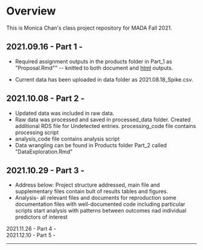 # Overview

This is Monica Chan's class project repository for MADA Fall 2021.

## __2021.09.16 - Part 1 -__  

* Required assignment outputs in the products folder in Part_1 as "Proposal.Rmd"" -- knitted to both document and [html](/products/Part_1/Proposal.html) outputs.

* Current data has been uploaded in data folder as 2021.08.18_Spike.csv.

## __2021.10.08 - Part 2 -__  

* Updated data was included in raw data. 
* Raw data was processed and saved in processed_data folder. Created additional RDS file for Undetected entries.  processing_code file contains processing script
* analysis_code file contains analysis script
* Data wrangling can be found in Products folder Part_2 called "DataExploration.Rmd"


## __2021.10.29 - Part 3 -__

* Address below:
Project structure addressed, main file and supplementary files contain bult of results tables and figures.
* Analysis- all relevant files and documents for reproduction
some documentation
files with well-documented code including particular scripts
start analysis with patterns between outcomes nad individual predictors of interest



2021.11.26 - Part 4 -  
2021.12.10 - Part 5 -  

***

